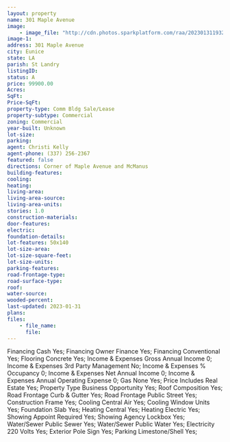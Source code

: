 ```yaml
---
layout: property
name: 301 Maple Avenue
image:
    - image_file: "http://cdn.photos.sparkplatform.com/raa/20230131193235954114000000.jpg"
image-1:
address: 301 Maple Avenue
city: Eunice
state: LA
parish: St Landry
listingID: 
status: A
price: 99900.00
Acres: 
SqFt: 
Price-SqFt: 
property-type: Comm Bldg Sale/Lease
property-subtype: Commercial
zoning: Commercial
year-built: Unknown
lot-size: 
parking: 
agent: Christi Kelly
agent-phone: (337) 256-2367
featured: false
directions: Corner of Maple Avenue and McManus
building-features: 
cooling: 
heating: 
living-area: 
living-area-source: 
living-area-units: 
stories: 1.0
construction-materials: 
door-features: 
electric: 
foundation-details: 
lot-features: 50x140
lot-size-area: 
lot-size-square-feet: 
lot-size-units: 
parking-features: 
road-frontage-type: 
road-surface-type: 
roof: 
water-source: 
wooded-percent: 
last-updated: 2023-01-31
plans: 
files:
    - file_name:
      file:
---
```

Financing	Cash	Yes;
Financing	Owner Finance	Yes;
Financing	Conventional	Yes;
Flooring	Concrete	Yes;
Income & Expenses	Gross Annual Income	0;
Income & Expenses	3rd Party Management	No;
Income & Expenses	% Occupancy	0;
Income & Expenses	Net Annual Income	0;
Income & Expenses	Annual Operating Expense	0;
Gas	None	Yes;
Price Includes	Real Estate	Yes;
Property Type	Business Opportunity	Yes;
Roof	Composition	Yes;
Road Frontage	Curb & Gutter	Yes;
Road Frontage	Public Street	Yes;
Construction	Frame	Yes;
Cooling	Central Air	Yes;
Cooling	Window Units	Yes;
Foundation	Slab	Yes;
Heating	Central	Yes;
Heating	Electric	Yes;
Showing	Appoint Required	Yes;
Showing	Agency Lockbox	Yes;
Water/Sewer	Public Sewer	Yes;
Water/Sewer	Public Water	Yes;
Electricity	220 Volts	Yes;
Exterior	Pole Sign	Yes;
Parking	Limestone/Shell	Yes;

